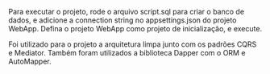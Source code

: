 
Para executar o projeto, rode o arquivo script.sql para criar o banco de dados, e adicione a connection string no appsettings.json do projeto WebApp.
Defina o projeto WebApp como projeto de inicialização, e execute.


Foi utilizado para o projeto a arquitetura limpa junto com os padrões CQRS e Mediator.
Também foram utilizados a biblioteca Dapper com o ORM e AutoMapper. 


